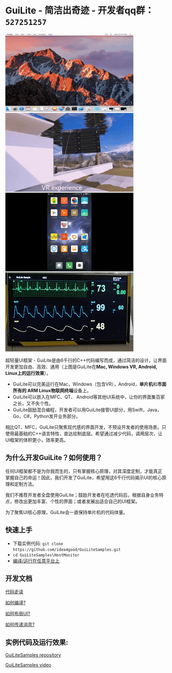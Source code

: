 # GuiLite - 简洁出奇迹 - 开发者qq群：`527251257`
![Mac](doc/Mac.gif) ![Mixed Reality](doc/WinMR.gif)
![Android](doc/Android.gif) ![Linux](doc/Linux.gif)

超轻量UI框架 - GuiLite是由6千行的C++代码编写而成，通过简洁的设计，让界面开发更加自由、高效、通用（上图是GuiLite在**Mac, Windows VR, Android, Linux上的运行效果**）。

- GuiLite可以完美运行在Mac，Windows（包含VR），Android，**单片机**和**市面所有的 ARM Linux物联网终端**设备上。
- GuiLite可以嵌入在MFC、QT、 Android等其他UI系统中，让你的界面集百家之长，又不失个性。
- GuiLite鼓励混合编程，开发者可以用GuiLite接管UI部分，用Swift，Java，Go，C#，Python发开业务部分。

相比QT、MFC，GuiLite只聚焦现代感的界面开发，不预设开发者的使用场景。只使用最基础的C++语言特性，直达绘制底层。希望通过减少代码，调用层次，让UI框架的体积更小，效率更高。

## 为什么开发GuiLite？如何使用？
任何UI框架都不是为你我而生的，只有掌握核心原理，对其深度定制，才能真正掌握自己的命运！因此，我们开发了GuiLite，希望用这6千行代码揭示UI的核心原理和定制方法。

我们不推荐开发者全盘使用GuiLite；鼓励开发者在吃透代码后，根据自身业务特点，修改出更加丰富、个性的界面；或者发展出适合自己的UI框架。

为了聚焦UI核心原理，GuiLite会一直保持单片机的代码体量。

## 快速上手
- 下载实例代码: `git clone https://github.com/idea4good/GuiLiteSamples.git`
- `cd GuiLiteSamples\HostMonitor`
- [编译/运行在任意平台上](https://github.com/idea4good/GuiLiteSamples/blob/master/HostMonitor/README.md)

## 开发文档
[代码走读](doc/CodeWalkthough-cn.md)

[如何编译?](doc/HowToBuild.md)

[如何布局UI?](doc/HowLayoutWork.md)

[如何传递消息?](doc/HowMessageWork.md)

## 实例代码及运行效果:
[GuiLiteSamples repository](https://github.com/idea4good/GuiLiteSamples)

[GuiLiteSamples video](http://v.youku.com/v_show/id_XMzA5NTMzMTYyOA)
